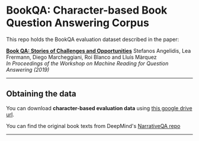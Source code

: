 # BookQA: Character-based Book Question Answering Corpus

This repo holds the BookQA evaluation dataset described in the paper:

[**Book QA: Stories of Challenges and Opportunities**](https://www.aclweb.org/anthology/D19-5811/)
Stefanos Angelidis, Lea Frermann, Diego Marcheggiani, Roi Blanco and Lluís Màrquez  
_In Proceedings of the Workshop on Machine Reading for Question Answering (2019)_

---

## Obtaining the data
You can download **character-based evaluation data** using [this google drive url](https://drive.google.com/uc?id=1rK8ud9BHeMZrnXv_P6QQorVuJvohl5cp&export=download).

You can find the original book texts from DeepMind's [NarrativeQA repo](https://github.com/deepmind/narrativeqa)

---
